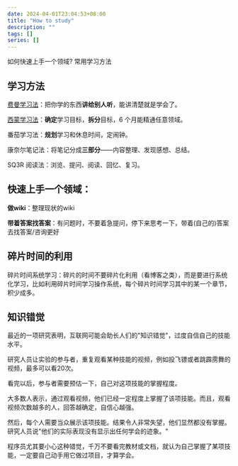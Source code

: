 ```yaml
---
date: 2024-04-01T23:04:53+08:00
title: "How to study"
description: ""
tags: []
series: []
---
```

如何快速上手一个领域? 常用学习方法

<!--more-->

## 学习方法
[费曼学习法](https://wiki.mbalib.com/zh-tw/%E8%B4%B9%E6%9B%BC%E5%AD%A6%E4%B9%A0%E6%B3%95)：把你学的东西**讲给别人听**，能讲清楚就是学会了。

[西蒙学习法](https://zhuanlan.zhihu.com/p/99450064)：**确定**学习目标，**拆分**目标，6 个月能精通任意领域。

番茄学习法：**规划**学习和休息时间，定闹钟。

康奈尔笔记法：将笔记分成**三部分**——内容整理、发现感想、总结。

SQ3R 阅读法：浏览、提问、阅读、回忆、复习。

## 快速上手一个领域：
**做wiki**：整理现状的wiki

**带着答案找答案**：有问题时，不要着急提问，停下来思考一下，带着(自己的)答案去找答案/咨询更好

## 碎片时间的利用
碎片时间系统学习：碎片的时间不要碎片化利用（看博客之类），而是要进行系统化学习，比如利用碎片时间学习操作系统，每个碎片时间学习其中的某一个章节，积少成多。

## 知识错觉
最近的一项研究表明，互联网可能会助长人们的"知识错觉"，过度自信自己的技能水平。

研究人员让实验的参与者，重复观看某种技能的视频，例如投飞镖或者跳霹雳舞的视频，最多可以看20次。

看完以后，参与者需要预估一下，自己对这项技能的掌握程度。

大多数人表示，通过观看视频，他们已经一定程度上掌握了该项技能。而且，观看视频次数越多的人，回答越确定，自信心越强。

然后，每个人需要当众展示该项技能。结果令人非常失望，他们显然都没有掌握。研究人员说"他们的实际表现没有显示出任何学会的迹象。"

程序员尤其要小心这种错觉，千万不要看完教材或文档，就认为自己掌握了某项技能，一定要自己动手用它做过项目，才算学会。